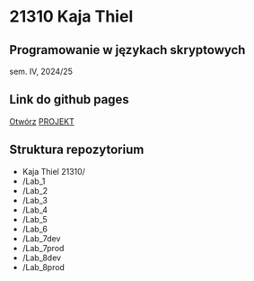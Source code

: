 # 21310 Kaja Thiel 

## Programowanie w językach skryptowych 
sem. IV, 2024/25

## Link do github pages
[Otwórz](https://kajciuch.github.io/Programowanie_w_jezykach_skryptowych/KajaThiel21310/Lab_3/)
[PROJEKT](https://kajciuch.github.io/Programowanie_w_jezykach_skryptowych/KajaThiel21310/Projekt/projektProd)


## Struktura repozytorium
- Kaja Thiel 21310/
- /Lab_1
- /Lab_2
- /Lab_3
- /Lab_4
- /Lab_5
- /Lab_6
- /Lab_7dev
- /Lab_7prod
- /Lab_8dev
- /Lab_8prod


